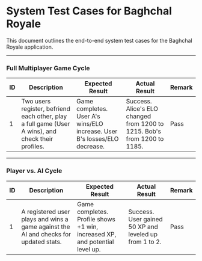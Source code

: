# System Test Cases for Baghchal Royale

This document outlines the end-to-end system test cases for the Baghchal Royale application.

---

### Full Multiplayer Game Cycle

| ID | Description | Expected Result | Actual Result | Remark |
|---|---|---|---|---|
| 1 | Two users register, befriend each other, play a full game (User A wins), and check their profiles. | Game completes. User A's wins/ELO increase. User B's losses/ELO decrease. | Success. Alice's ELO changed from 1200 to 1215. Bob's from 1200 to 1185. | Pass |

---

### Player vs. AI Cycle

| ID | Description | Expected Result | Actual Result | Remark |
|---|---|---|---|---|
| 1 | A registered user plays and wins a game against the AI and checks for updated stats. | Game completes. Profile shows +1 win, increased XP, and potential level up. | Success. User gained 50 XP and leveled up from 1 to 2. | Pass | 
